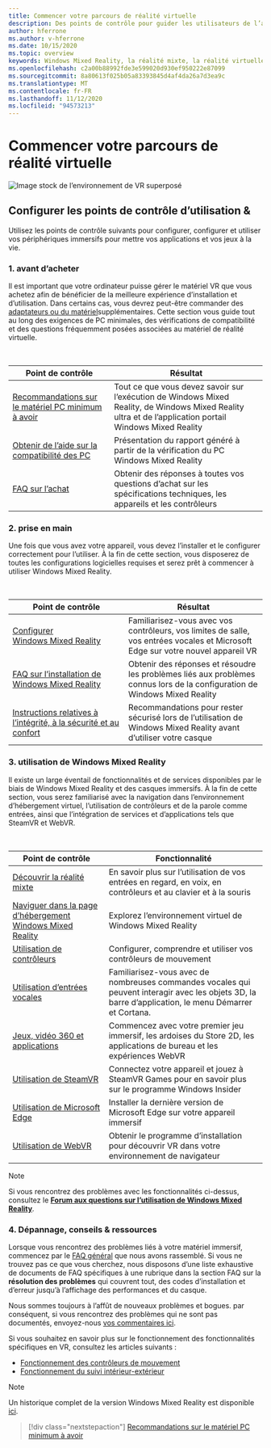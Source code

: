 ```yaml
---
title: Commencer votre parcours de réalité virtuelle
description: Des points de contrôle pour guider les utilisateurs de l’appareil VR grâce à la configuration et à l’utilisation de leurs périphériques immersifs.
author: hferrone
ms.author: v-hferrone
ms.date: 10/15/2020
ms.topic: overview
keywords: Windows Mixed Reality, la réalité mixte, la réalité virtuelle, VR, MR,
ms.openlocfilehash: c2a00b88992fde3e599020d930ef950222e87099
ms.sourcegitcommit: 8a80613f025b05a83393845d4af4da26a7d3ea9c
ms.translationtype: MT
ms.contentlocale: fr-FR
ms.lasthandoff: 11/12/2020
ms.locfileid: "94573213"
---
```

# <a name="start-your-vr-journey"></a>Commencer votre parcours de réalité virtuelle

![Image stock de l’environnement de VR superposé](images/mr-win32-slates-pinspanel.png)

## <a name="setup--usability-checkpoints"></a>Configurer les points de contrôle d’utilisation &

Utilisez les points de contrôle suivants pour configurer, configurer et utiliser vos périphériques immersifs pour mettre vos applications et vos jeux à la vie.

### <a name="1-before-you-buy"></a>1. avant d’acheter

Il est important que votre ordinateur puisse gérer le matériel VR que vous achetez afin de bénéficier de la meilleure expérience d’installation et d’utilisation. Dans certains cas, vous devrez peut-être commander des [adaptateurs ou du matériel](recommended-adapters-for-windows-mixed-reality-capable-pcs.md)supplémentaires. Cette section vous guide tout au long des exigences de PC minimales, des vérifications de compatibilité et des questions fréquemment posées associées au matériel de réalité virtuelle.

<br>

|  Point de contrôle  |  Résultat  |
| --- | --- |
| [Recommandations sur le matériel PC minimum à avoir](windows-mixed-reality-minimum-pc-hardware-compatibility-guidelines.md) | Tout ce que vous devez savoir sur l’exécution de Windows Mixed Reality, de Windows Mixed Reality ultra et de l’application portail Windows Mixed Reality |
| [Obtenir de l’aide sur la compatibilité des PC](get-help-with-pc-compatibility.md) | Présentation du rapport généré à partir de la vérification du PC Windows Mixed Reality |
| [FAQ sur l’achat](before-you-buy-faqs.md) | Obtenir des réponses à toutes vos questions d’achat sur les spécifications techniques, les appareils et les contrôleurs |

### <a name="2-getting-started"></a>2. prise en main

Une fois que vous avez votre appareil, vous devez l’installer et le configurer correctement pour l’utiliser. À la fin de cette section, vous disposerez de toutes les configurations logicielles requises et serez prêt à commencer à utiliser Windows Mixed Reality.

<br>

|  Point de contrôle  |  Résultat  |
| --- | --- |
| [Configurer Windows Mixed Reality](set-up-windows-mixed-reality.md) | Familiarisez-vous avec vos contrôleurs, vos limites de salle, vos entrées vocales et Microsoft Edge sur votre nouvel appareil VR |
| [FAQ sur l’installation de Windows Mixed Reality](wmr-setup-faq.md) | Obtenir des réponses et résoudre les problèmes liés aux problèmes connus lors de la configuration de Windows Mixed Reality |
| [Instructions relatives à l’intégrité, à la sécurité et au confort](wmr-health-safety-comfort.md) | Recommandations pour rester sécurisé lors de l’utilisation de Windows Mixed Reality avant d’utiliser votre casque  |

### <a name="3-using-windows-mixed-reality"></a>3. utilisation de Windows Mixed Reality

Il existe un large éventail de fonctionnalités et de services disponibles par le biais de Windows Mixed Reality et des casques immersifs. À la fin de cette section, vous serez familiarisé avec la navigation dans l’environnement d’hébergement virtuel, l’utilisation de contrôleurs et de la parole comme entrées, ainsi que l’intégration de services et d’applications tels que SteamVR et WebVR.

<br>

|  Point de contrôle  |  Fonctionnalité  |
| --- | --- |
| [Découvrir la réalité mixte](learn-mixed-reality.md) | En savoir plus sur l’utilisation de vos entrées en regard, en voix, en contrôleurs et au clavier et à la souris |
| [Naviguer dans la page d’hébergement Windows Mixed Reality](your-mixed-reality-home.md) | Explorez l’environnement virtuel de Windows Mixed Reality  |
| [Utilisation de contrôleurs](controllers-in-wmr.md) | Configurer, comprendre et utiliser vos contrôleurs de mouvement |
| [Utilisation d’entrées vocales](using-speech-in-wmr.md) | Familiarisez-vous avec de nombreuses commandes vocales qui peuvent interagir avec les objets 3D, la barre d’application, le menu Démarrer et Cortana. |
| [Jeux, vidéo 360 et applications](using-games-and-apps-in-windows-mixed-reality.md) | Commencez avec votre premier jeu immersif, les ardoises du Store 2D, les applications de bureau et les expériences WebVR |
| [Utilisation de SteamVR](using-steamvr-with-windows-mixed-reality.md) | Connectez votre appareil et jouez à SteamVR Games pour en savoir plus sur le programme Windows Insider |
| [Utilisation de Microsoft Edge](using-microsoft-edge.md) | Installer la dernière version de Microsoft Edge sur votre appareil immersif |
| [Utilisation de WebVR](webvr.md) | Obtenir le programme d’installation pour découvrir VR dans votre environnement de navigateur |

> [!NOTE]
> Si vous rencontrez des problèmes avec les fonctionnalités ci-dessus, consultez le **[Forum aux questions sur l’utilisation de Windows Mixed Reality](using-wmr-faq.md)**.

### <a name="4-troubleshooting-tips--resources"></a>4. Dépannage, conseils & ressources

Lorsque vous rencontrez des problèmes liés à votre matériel immersif, commencez par le [FAQ général](troubleshooting-windows-mixed-reality.md) que nous avons rassemblé. Si vous ne trouvez pas ce que vous cherchez, nous disposons d’une liste exhaustive de documents de FAQ spécifiques à une rubrique dans la section FAQ sur la **résolution des problèmes** qui couvrent tout, des codes d’installation et d’erreur jusqu’à l’affichage des performances et du casque.

Nous sommes toujours à l’affût de nouveaux problèmes et bogues. par conséquent, si vous rencontrez des problèmes qui ne sont pas documentés, envoyez-nous [vos commentaires ici](filing-feedback.md).

Si vous souhaitez en savoir plus sur le fonctionnement des fonctionnalités spécifiques en VR, consultez les articles suivants :

* [Fonctionnement des contrôleurs de mouvement](controllers-in-wmr.md)
* [Fonctionnement du suivi intérieur-extérieur](tracking-system.md)

> [!NOTE]
> Un historique complet de la version Windows Mixed Reality est disponible [ici](mixed-reality-software.md).

> [!div class="nextstepaction"]
> [Recommandations sur le matériel PC minimum à avoir](windows-mixed-reality-minimum-pc-hardware-compatibility-guidelines.md)

<br>